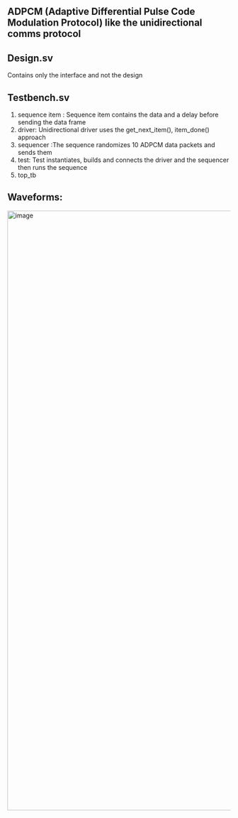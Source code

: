 ## ADPCM (Adaptive Differential Pulse Code Modulation Protocol) like the unidirectional comms protocol 

## Design.sv
Contains only the interface and not the design
## Testbench.sv
 1. sequence item : Sequence item contains the data and a delay before sending the data frame
 2. driver:  Unidirectional driver uses the get_next_item(), item_done() approach
 3. sequencer :The sequence randomizes 10 ADPCM data packets and sends them
 4. test: Test instantiates, builds and connects the driver and the sequencer then runs the sequence
 5. top_tb 
## Waveforms:
<img width="1350" alt="image" src="https://user-images.githubusercontent.com/36080817/155066024-fcb38e9b-3e1e-4413-b0d4-fd3cb7e4e3ac.png">
